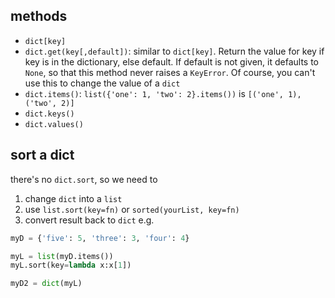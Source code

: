 ## methods
- `dict[key]`
- `dict.get(key[,default])`: similar to `dict[key]`. Return the value for key if key is in the dictionary, else default. If default is not given, it defaults to `None`, so that this method never raises a `KeyError`. Of course, you can't use this to change the value of a `dict`  
- `dict.items()`: `list({'one': 1, 'two': 2}.items())` is `[('one', 1), ('two', 2)]`
- `dict.keys()`
- `dict.values()`

## sort a dict
there's no `dict.sort`, so we need to  
1. change `dict` into a `list`  
2. use `list.sort(key=fn)` or `sorted(yourList, key=fn)`
3. convert result back to `dict`
e.g.  
```python
myD = {'five': 5, 'three': 3, 'four': 4}

myL = list(myD.items())
myL.sort(key=lambda x:x[1])

myD2 = dict(myL)
```